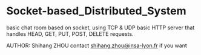 # Socket-based_Distributed_System
basic chat room based on socket, using TCP &amp; UDP
basic HTTP server that handles HEAD, GET, PUT, POST, DELETE requests.

AUTHOR: Shihang ZHOU
contact shihang.zhou@insa-lyon.fr if you want
